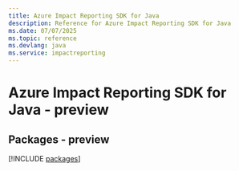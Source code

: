```yaml
---
title: Azure Impact Reporting SDK for Java
description: Reference for Azure Impact Reporting SDK for Java
ms.date: 07/07/2025
ms.topic: reference
ms.devlang: java
ms.service: impactreporting
---
```

# Azure Impact Reporting SDK for Java - preview
## Packages - preview
[!INCLUDE [packages](impact-reporting-index.md)]